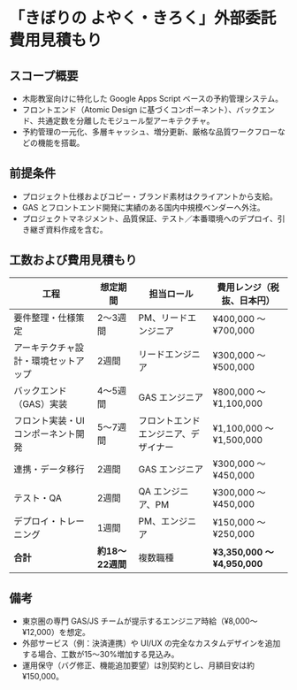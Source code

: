 # 「きぼりの よやく・きろく」外部委託費用見積もり

## スコープ概要

- 木彫教室向けに特化した Google Apps Script ベースの予約管理システム。
- フロントエンド（Atomic Design に基づくコンポーネント）、バックエンド、共通定数を分離したモジュール型アーキテクチャ。
- 予約管理の一元化、多層キャッシュ、増分更新、厳格な品質ワークフローなどの機能を搭載。

## 前提条件

- プロジェクト仕様およびコピー・ブランド素材はクライアントから支給。
- GAS とフロントエンド開発に実績のある国内中規模ベンダーへ外注。
- プロジェクトマネジメント、品質保証、テスト／本番環境へのデプロイ、引き継ぎ資料作成を含む。

## 工数および費用見積もり

| 工程                                 | 想定期間         | 担当ロール                           | 費用レンジ（税抜、日本円）   |
| ------------------------------------ | ---------------- | ------------------------------------ | ---------------------------- |
| 要件整理・仕様策定                   | 2〜3週間         | PM、リードエンジニア                 | ¥400,000 〜 ¥700,000         |
| アーキテクチャ設計・環境セットアップ | 2週間            | リードエンジニア                     | ¥300,000 〜 ¥500,000         |
| バックエンド（GAS）実装              | 4〜5週間         | GAS エンジニア                       | ¥800,000 〜 ¥1,100,000       |
| フロント実装・UI コンポーネント開発  | 5〜7週間         | フロントエンドエンジニア、デザイナー | ¥1,100,000 〜 ¥1,500,000     |
| 連携・データ移行                     | 2週間            | GAS エンジニア                       | ¥300,000 〜 ¥450,000         |
| テスト・QA                           | 2週間            | QA エンジニア、PM                    | ¥300,000 〜 ¥450,000         |
| デプロイ・トレーニング               | 1週間            | PM、エンジニア                       | ¥150,000 〜 ¥250,000         |
| **合計**                             | **約18〜22週間** | 複数職種                             | **¥3,350,000 〜 ¥4,950,000** |

## 備考

- 東京圏の専門 GAS/JS チームが提示するエンジニア時給（¥8,000〜¥12,000）を想定。
- 外部サービス（例：決済連携）や UI/UX の完全なカスタムデザインを追加する場合、工数が15〜30%増加する見込み。
- 運用保守（バグ修正、機能追加要望）は別契約とし、月額目安は約 ¥150,000。
